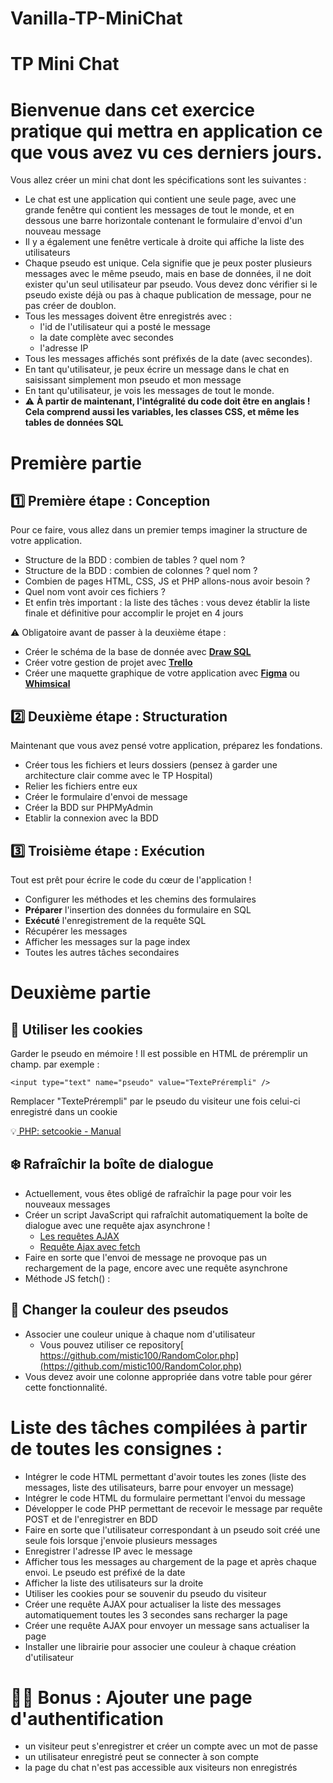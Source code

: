 # Vanilla-TP-MiniChat

# TP Mini Chat

# Bienvenue dans cet exercice pratique qui mettra en application ce que vous avez vu ces derniers jours.

Vous allez créer un mini chat dont les spécifications sont les suivantes :


* Le chat est une application qui contient une seule page, avec une grande fenêtre qui contient les messages de tout le monde, et en dessous une barre horizontale contenant le formulaire d'envoi d'un nouveau message
* Il y a également une fenêtre verticale à droite qui affiche la liste des utilisateurs
* Chaque pseudo est unique. Cela signifie que je peux poster plusieurs messages avec le même pseudo, mais en base de données, il ne doit exister qu'un seul utilisateur par pseudo. 
Vous devez donc vérifier si le pseudo existe déjà ou pas à chaque publication de message, pour ne pas créer de doublon.
* Tous les messages doivent être enregistrés avec :
    * l'id de l'utilisateur qui a posté le message
    * la date complète avec secondes
    * l'adresse IP  
* Tous les messages affichés sont préfixés de la date (avec secondes).
* En tant qu'utilisateur, je peux écrire un message dans le chat en saisissant simplement mon pseudo et mon message
* En tant qu'utilisateur, je vois les messages de tout le monde.
* ⚠️ **À partir de maintenant, l'intégralité du code doit être en anglais ! Cela comprend aussi les variables, les classes CSS, et même les tables de données SQL**


# Première partie


## **1️⃣ Première étape : Conception**

Pour ce faire, vous allez dans un premier temps imaginer la structure de votre application.



* Structure de la BDD : combien de tables ? quel nom ?
* Structure de la BDD : combien de colonnes ? quel nom ?
* Combien de pages HTML, CSS, JS et PHP allons-nous avoir besoin ?
* Quel nom vont avoir ces fichiers ?
* Et enfin très important : la liste des tâches : vous devez établir la liste finale et définitive pour accomplir le projet en 4 jours
  
⚠️ Obligatoire avant de passer à la deuxième étape : 
 - Créer le schéma de la base de donnée avec [**Draw SQL**](https://drawsql.app/)
 - Créer votre gestion de projet avec [**Trello**](https://trello.com/fr)
 - Créer une maquette graphique de votre application avec [**Figma**](https://www.figma.com/fr/) ou [**Whimsical**](https://whimsical.com/) 

## **2️⃣ Deuxième étape : Structuration**

Maintenant que vous avez pensé votre application, préparez les fondations.

* Créer tous les fichiers et leurs dossiers (pensez à garder une architecture clair comme avec le TP Hospital)
* Relier les fichiers entre eux
* Créer le formulaire d'envoi de message
* Créer la BDD sur PHPMyAdmin
* Etablir la connexion avec la BDD


## **3️⃣ Troisième étape : Exécution**

Tout est prêt pour écrire le code du cœur de l'application !

* Configurer les méthodes et les chemins des formulaires
* **Préparer** l'insertion des données du formulaire en SQL
* **Exécuté** l'enregistrement de la requête SQL
* Récupérer les messages
* Afficher les messages sur la page index
* Toutes les autres tâches secondaires 


# Deuxième partie

## **🍪 Utiliser les cookies**

Garder le pseudo en mémoire ! Il est possible en HTML de préremplir un champ. par exemple :


```
<input type="text" name="pseudo" value="TextePrérempli" />
```


Remplacer "TextePrérempli" par le pseudo du visiteur une fois celui-ci enregistré dans un cookie

💡[ PHP: setcookie - Manual](https://www.php.net/manual/fr/function.setcookie.php)


## **❄️ Rafraîchir la boîte de dialogue**



* Actuellement, vous êtes obligé de rafraîchir la page pour voir les nouveaux messages
* Créer un script JavaScript qui rafraîchit automatiquement la boîte de dialogue avec une requête ajax asynchrone !
   * [Les requêtes AJAX](https://apical.xyz/fiches/les_requetes_ajax/qu_est-ce_que_ajax)
   * [Requête Ajax avec fetch](https://apical.xyz/fiches/les_requetes_ajax/appel_ajax_avec_fetch)
* Faire en sorte que l'envoi de message ne provoque pas un rechargement de la page, encore avec une requête asynchrone
* Méthode JS fetch() : 


## **🌈 Changer la couleur des pseudos**


* Associer une couleur unique à chaque nom d'utilisateur
    * Vous pouvez utiliser ce repository[ https://github.com/mistic100/RandomColor.php](https://github.com/mistic100/RandomColor.php)​
* Vous devez avoir une colonne appropriée dans votre table pour gérer cette fonctionnalité.


# **Liste des tâches compilées à partir de toutes les consignes :**


* Intégrer le code HTML permettant d'avoir toutes les zones (liste des messages, liste des utilisateurs, barre pour envoyer un message)
* Intégrer le code HTML du formulaire permettant l'envoi du message
* Développer le code PHP permettant de recevoir le message par requête POST et de l'enregistrer en BDD
* Faire en sorte que l'utilisateur correspondant à un pseudo soit créé une seule fois lorsque j'envoie plusieurs messages
* Enregistrer l'adresse IP avec le message
* Afficher tous les messages au chargement de la page et après chaque envoi. Le pseudo est préfixé de la date
* Afficher la liste des utilisateurs sur la droite
* Utiliser les cookies pour se souvenir du pseudo du visiteur
* Créer une requête AJAX pour actualiser la liste des messages automatiquement toutes les 3 secondes sans recharger la page
* Créer une requête AJAX pour envoyer un message sans actualiser la page
* Installer une librairie pour associer une couleur à chaque création d'utilisateur


# 👨‍💻 Bonus : Ajouter une page d'authentification



* un visiteur peut s'enregistrer et créer un compte avec un mot de passe
* un utilisateur enregistré peut se connecter à son compte
* la page du chat n'est pas accessible aux visiteurs non enregistrés
